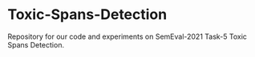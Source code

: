 # Toxic-Spans-Detection
Repository for our code and experiments on SemEval-2021 Task-5 Toxic Spans Detection.
